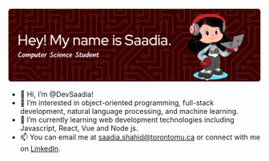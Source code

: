 ![github-header-image.png](https://github.com/DevSaadia/DevSaadia/blob/main/github-header-image.png)



- 👋 Hi, I’m @DevSaadia!
- 👀 I’m interested in object-oriented programming, full-stack development, natural language processing, and machine learning.
- 🌱 I’m currently learning web development technologies including Javascript, React, Vue and Node js.
- 📫 You can email me at saadia.shahid@torontomu.ca or connect with me on [LinkedIn](https://www.linkedin.com/in/saadia-shahid/).


<!---- - 💞️ I’m looking to collaborate on ...  --->
<!---
DevSaadia/DevSaadia is a ✨ special ✨ repository because its `README.md` (this file) appears on your GitHub profile.
You can ![github-header-image](https://user-images.githubusercontent.com/75495771/204587484-e613b2c3-441e-408a-90a3-fc257c8c089f.png)
click the Preview link to take a look at your changes.
--->
